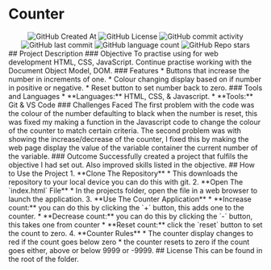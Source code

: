 # Counter

<div align="center">

<img alt="GitHub Created At" src="https://img.shields.io/github/created-at/KieranPritchard/Counter">

<img alt="GitHub License" src="https://img.shields.io/github/license/KieranPritchard/Counter">

<img alt="GitHub commit activity" src="https://img.shields.io/github/commit-activity/t/KieranPritchard/Counter">

<img alt="GitHub last commit" src="https://img.shields.io/github/last-commit/KieranPritchard/Counter">

<img alt="GitHub language count" src="https://img.shields.io/github/languages/count/KieranPritchard/Counter">

<img alt="GitHub Repo stars" src="https://img.shields.io/github/stars/KieranPritchard/Counter">

</div>
## Project Description
### Objective
To practise using for web development HTML, CSS, JavaScript. Continue practise working with the Document Object Model, DOM.
### Features
* Buttons that increase the number in increments of one.
* Colour changing display based on if number in positive or negative.
* Reset button to set number back to zero.
### Tools and Languages
* **Languages:** HTML, CSS, & Javascript.
* **Tools:** Git & VS Code
### Challenges Faced
The first problem with the code was the colour of the number defaulting to black when the number is reset, this was fixed my making a function in the Javascript code to change the colour of the counter to match certain criteria. 
The second problem was with showing the increase/decrease of the counter, I fixed this by making the web page display the value of the variable container the current number of the variable.
### Outcome
Successfully created a project that fulfils the objective I had set out. Also improved skills listed in the objective.
## How to Use the Project
1. **Clone The Repository**
	* This downloads the repository to your local device you can do this with git.
2. **Open The `index.html` File**
	* In the projects folder, open the file in a web browser to launch the application.
3. **Use The Counter Application**
	* **Increase count:** you can do this by clicking the `+` button, this adds one to the counter.
	* **Decrease count:** you can do this by clicking the `-` button, this takes one from counter
	* **Reset count:** click the `reset` button to set the count to zero.
4. **Counter Rules**
	* The counter display changes to red if the count goes below zero
	* the counter resets to zero if the count goes either, above or below 9999 or -9999.
## License
This can be found in the root of the folder.